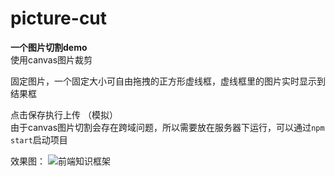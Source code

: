 # picture-cut

**一个图片切割demo**  
使用canvas图片裁剪

固定图片，一个固定大小可自由拖拽的正方形虚线框，虚线框里的图片实时显示到结果框  

点击保存执行上传 （模拟）    
由于canvas图片切割会存在跨域问题，所以需要放在服务器下运行，可以通过`npm start`启动项目  

效果图：
![前端知识框架](http://ocg5h4y2o.bkt.clouddn.com/picture-cut.png)

